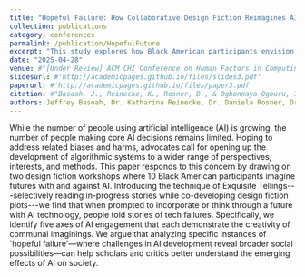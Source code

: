 ```yaml
---
title: "Hopeful Failure: How Collaborative Design Fiction Reimagines AI"
collection: publications
category: conferences
permalink: /publication/HopefulFuture
excerpt: "This study explores how Black American participants envision futures with AI through design fiction workshops, revealing narratives of “hopeful failure” where AI’s limitations open new social possibilities. The findings highlight five key areas of AI engagement, offering insights into the broader social impacts of AI development."
date: "2025-04-28"
venue: #"[Under Review] ACM CHI Conference on Human Factors in Computing Systems (CHI '25)"
slidesurl: #'http://academicpages.github.io/files/slides3.pdf'
paperurl: #'http://academicpages.github.io/files/paper3.pdf'
citation: #"Basoah, J., Reinecke, K., Rosner, D., & Ogbonnaya-Ogburu, I. Hopeful Failure: How Collaborative Design Fiction Reimagines AI. Under review for the ACM CHI Conference on Human Factors in Computing Systems (CHI '25)."
authors: Jeffrey Basoah, Dr. Katharina Reinecke, Dr. Daniela Rosner, Dr. Ihudiya Finda Ogbonnaya-Ogburu
---
```


While the number of people using artificial intelligence (AI) is growing, the number of people making core AI decisions remains limited. Hoping to address related biases and harms, advocates call for opening up the development of algorithmic systems to a wider range of perspectives,  interests, and methods. This paper responds to this concern by drawing on two design fiction workshops where 10 Black American participants imagine futures with and against AI. Introducing the technique of Exquisite Tellings---selectively reading in-progress stories while co-developing design fiction plots---we find that when prompted to incorporate or think through a future with AI technology, people told stories of tech failures. Specifically, we identify five axes of AI engagement that each demonstrate the creativity of communal imaginings. We argue that analyzing specific instances of `hopeful failure'—where challenges in AI development reveal broader social possibilities—can help scholars and critics better understand the emerging effects of AI on society.